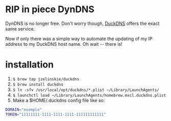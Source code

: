 # RIP in piece DynDNS

DynDNS is no longer free. Don't worry though, [DuckDNS](http://duckdns.org) offers the exact same service.

Now if only there was a simple way to automate the updating of my IP address to my DuckDNS host name. Oh wait -- there is!

# installation

1. `$ brew tap jzelinskie/duckdns`
2. `$ brew install duckdns`
3. `$ ln -sfv /usr/local/opt/duckdns/*.plist ~/Library/LaunchAgents/`
4. `$ launchctl load ~/Library/LaunchAgents/homebrew.mxcl.duckdns.plist`
5. Make a $HOME/.duckdns config file like so:

```bash
DOMAIN="example"
TOKEN="11111111-1111-1111-1111-111111111111"
```
